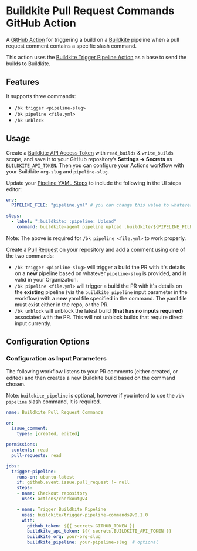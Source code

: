 # Buildkite Pull Request Commands GitHub Action
 
A [GitHub Action](https://github.com/actions) for triggering a build on a [Buildkite](https://buildkite.com/) pipeline when a pull request comment contains a specific slash command. 

This action uses the [Buildkite Trigger Pipeline Action](https://github.com/buildkite/trigger-pipeline-action/) as a base to send the builds to Buildkite.

## Features
It supports three commands:
- `/bk trigger <pipeline-slug>`
- `/bk pipeline <file.yml>`
- `/bk unblock`

## Usage

Create a [Buildkite API Access Token](https://buildkite.com/docs/apis/rest-api#authentication) with `read_builds` & `write_builds` scope, and save it to your GitHub repository’s **Settings → Secrets** as `BUILDKITE_API_TOKEN`. Then you can configure your Actions workflow with your Buildkite `org-slug` and `pipeline-slug`.

Update your [Pipeline YAML Steps](https://buildkite.com/docs/tutorials/pipeline-upgrade#using-yaml-steps-for-new-pipelines) to include the following in the UI steps editor:
```yaml
env: 
  PIPELINE_FILE: "pipeline.yml" # you can change this value to whatever you usually name your pipeline files by default.

steps:
  - label: ":buildkite: :pipeline: Upload"
    command: buildkite-agent pipeline upload .buildkite/${PIPELINE_FILE}
```

Note: The above is required for `/bk pipeline <file.yml>` to work properly.

Create a [Pull Request](https://docs.github.com/en/pull-requests/collaborating-with-pull-requests/proposing-changes-to-your-work-with-pull-requests/about-pull-requests) on your repository and add a comment using one of the two commands:

- `/bk trigger <pipeline-slug>` will trigger a build the PR with it's details on a **new** pipeline based on whatever `pipeline-slug` is provided, and is valid in your Organization.
- `/bk pipeline <file.yml>` will trigger a build the PR with it's details on the **existing** pipeline (via the `buildkite_pipeline` input parameter in the workflow)  with a **new** yaml file specified in the command. The yaml file must exist either in the repo, or the PR.
- `/bk unblock` will unblock the latest build **(that has no inputs required)** associated with the PR. This will not unblock builds that require direct input currently.

## Configuration Options

### Configuration as Input Parameters

The following workflow listens to your PR comments (either created, or edited) and then creates a new Buildkite build based on the command chosen.

Note: `buildkite_pipeline` is optional, however if you intend to use the `/bk pipeline` slash command, it is required.

```yaml
name: Buildkite Pull Request Commands

on:
  issue_comment:
    types: [created, edited]

permissions:
  contents: read
  pull-requests: read

jobs:
  trigger-pipeline:
    runs-on: ubuntu-latest
    if: github.event.issue.pull_request != null
    steps:
    - name: Checkout repository
      uses: actions/checkout@v4

    - name: Trigger Buildkite Pipeline
      uses: buildkite/trigger-pipeline-commands@v0.1.0
      with:
        github_token: ${{ secrets.GITHUB_TOKEN }}
        buildkite_api_token: ${{ secrets.BUILDKITE_API_TOKEN }}
        buildkite_org: your-org-slug
        buildkite_pipeline: your-pipeline-slug  # optional